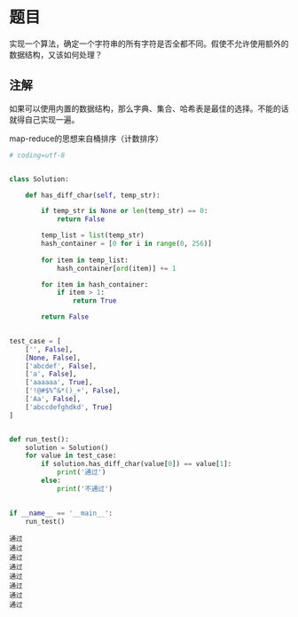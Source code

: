 # 题目
实现一个算法，确定一个字符串的所有字符是否全都不同。假使不允许使用额外的数据结构，又该如何处理？

## 注解
如果可以使用内置的数据结构，那么字典、集合、哈希表是最佳的选择。不能的话就得自己实现一遍。

map-reduce的思想来自桶排序（计数排序）



```python
# coding=utf-8


class Solution:

    def has_diff_char(self, temp_str):

        if temp_str is None or len(temp_str) == 0:
            return False

        temp_list = list(temp_str)
        hash_container = [0 for i in range(0, 256)]
        
        for item in temp_list:
            hash_container[ord(item)] += 1

        for item in hash_container:
            if item > 1:
                return True

        return False

    
test_case = [
    ['', False],
    [None, False],
    ['abcdef', False],
    ['a', False],
    ['aaaaaa', True],
    ['!@#$%^&*()_+', False],
    ['Aa', False],
    ['abccdefghdkd', True]
]


def run_test():
    solution = Solution()
    for value in test_case:
        if solution.has_diff_char(value[0]) == value[1]:
            print('通过')
        else:
            print('不通过')

            
if __name__ == '__main__':
    run_test()
```

    通过
    通过
    通过
    通过
    通过
    通过
    通过
    通过



```python

```
